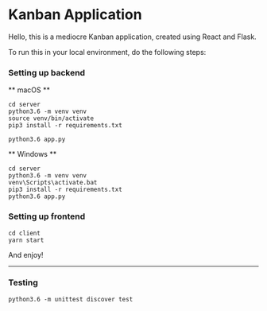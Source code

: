 # Kanban Application

Hello, this is a mediocre Kanban application, created using React and Flask. 

To run this in your local environment, do the following steps:

### Setting up backend

** macOS ** 
```
cd server
python3.6 -m venv venv
source venv/bin/activate
pip3 install -r requirements.txt

python3.6 app.py
```

** Windows **
```
cd server
python3.6 -m venv venv
venv\Scripts\activate.bat
pip3 install -r requirements.txt
python3.6 app.py
```

### Setting up frontend
```
cd client
yarn start
```

And enjoy!

---
### Testing
```
python3.6 -m unittest discover test
```